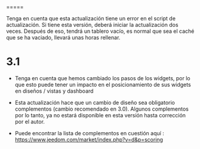  
=====

Tenga en cuenta que esta actualización tiene un error en el script de actualización.
Si tiene esta versión, deberá iniciar la actualización dos veces.
Después de eso, tendrá un tablero vacío, es normal que sea el
caché que se ha vaciado, llevará unas horas
rellenar.

3.1 
===

-   Tenga en cuenta que hemos cambiado los pasos de los widgets, por lo que esto puede tener
    un impacto en el posicionamiento de sus widgets en diseños / vistas y
    dashboard

-   Esta actualización hace que un cambio de diseño sea obligatorio
    complementos (cambio recomendado en 3.0). Algunos complementos
    por lo tanto, ya no estará disponible en esta versión hasta
    corrección por el autor.

-   Puede encontrar la lista de complementos en cuestión aquí :
    <https://www.jeedom.com/market/index.php?v=d&p=scoring>


